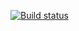[![Build status](https://ci.appveyor.com/api/projects/status/9pe2ldrurl1x490a?svg=true)](https://ci.appveyor.com/project/Dmitriy7438/bdd)
